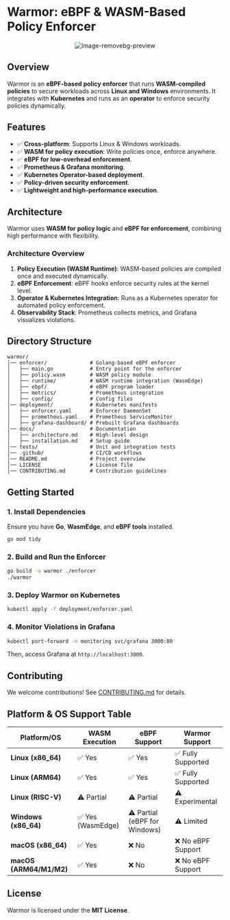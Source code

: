 # Warmor: eBPF & WASM-Based Policy Enforcer

<p align="center">
  <img src="https://github.com/user-attachments/assets/55cb3f75-fb55-4537-858d-8c7b94facbc2" alt="image-removebg-preview">
</p>


## Overview

Warmor is an **eBPF-based policy enforcer** that runs **WASM-compiled policies** to secure workloads across **Linux and Windows** environments. It integrates with **Kubernetes** and runs as an **operator** to enforce security policies dynamically.

## Features

- ✅ **Cross-platform**: Supports Linux & Windows workloads.
- ✅ **WASM for policy execution**: Write policies once, enforce anywhere.
- ✅ **eBPF for low-overhead enforcement**.
- ✅ **Prometheus & Grafana monitoring**.
- ✅ **Kubernetes Operator-based deployment**.
- ✅ **Policy-driven security enforcement**.
- ✅ **Lightweight and high-performance execution**.

## Architecture

Warmor uses **WASM for policy logic** and **eBPF for enforcement**, combining high performance with flexibility.

### **Architecture Overview**

1. **Policy Execution (WASM Runtime)**: WASM-based policies are compiled once and executed dynamically.
2. **eBPF Enforcement**: eBPF hooks enforce security rules at the kernel level.
3. **Operator & Kubernetes Integration**: Runs as a Kubernetes operator for automated policy enforcement.
4. **Observability Stack**: Prometheus collects metrics, and Grafana visualizes violations.

## Directory Structure

```
warmor/
│── enforcer/              # Golang-based eBPF enforcer
│   ├── main.go            # Entry point for the enforcer
│   ├── policy.wasm        # WASM policy module
│   ├── runtime/           # WASM runtime integration (WasmEdge)
│   ├── ebpf/              # eBPF program loader
│   ├── metrics/           # Prometheus integration
│   ├── config/            # Config files
│── deployment/            # Kubernetes manifests
│   ├── enforcer.yaml      # Enforcer DaemonSet
│   ├── prometheus.yaml    # Prometheus ServiceMonitor
│   ├── grafana-dashboard/ # Prebuilt Grafana dashboards
│── docs/                  # Documentation
│   ├── architecture.md    # High-level design
│   ├── installation.md    # Setup guide
│── tests/                 # Unit and integration tests
│── .github/               # CI/CD workflows
│── README.md              # Project overview
│── LICENSE                # License file
│── CONTRIBUTING.md        # Contribution guidelines
```

## Getting Started

### **1. Install Dependencies**

Ensure you have **Go**, **WasmEdge**, and **eBPF tools** installed.

```sh
go mod tidy
```

### **2. Build and Run the Enforcer**

```sh
go build -o warmor ./enforcer
./warmor
```

### **3. Deploy Warmor on Kubernetes**

```sh
kubectl apply -f deployment/enforcer.yaml
```

### **4. Monitor Violations in Grafana**

```sh
kubectl port-forward -n monitoring svc/grafana 3000:80
```

Then, access Grafana at `http://localhost:3000`.

## Contributing

We welcome contributions! See [CONTRIBUTING.md](CONTRIBUTING.md) for details.

## Platform & OS Support Table

| Platform/OS        | WASM Execution | eBPF Support | Warmor Support |
|--------------------|---------------|-------------|---------------|
| **Linux (x86_64)** | ✅ Yes         | ✅ Yes      | ✅ Fully Supported |
| **Linux (ARM64)**  | ✅ Yes         | ✅ Yes      | ✅ Fully Supported |
| **Linux (RISC-V)** | ⚠️ Partial    | ⚠️ Partial  | ⚠️ Experimental |
| **Windows (x86_64)** | ✅ Yes (WasmEdge) | ⚠️ Partial (eBPF for Windows) | ⚠️ Limited |
| **macOS (x86_64)** | ✅ Yes         | ❌ No       | ❌ No eBPF Support |
| **macOS (ARM64/M1/M2)** | ✅ Yes | ❌ No | ❌ No eBPF Support |

## License

Warmor is licensed under the **MIT License**.

